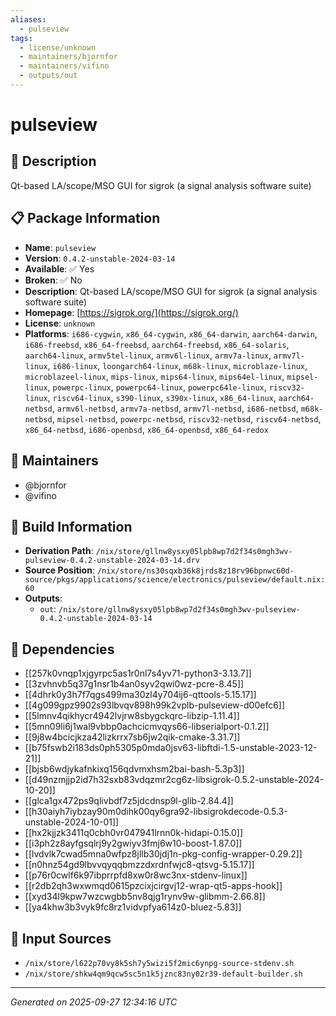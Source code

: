 ```yaml
---
aliases:
  - pulseview
tags:
  - license/unknown
  - maintainers/bjornfor
  - maintainers/vifino
  - outputs/out
---
```


# pulseview

## 📝 Description

Qt-based LA/scope/MSO GUI for sigrok (a signal analysis software suite)

## 📋 Package Information

- **Name**: `pulseview`
- **Version**: `0.4.2-unstable-2024-03-14`
- **Available**: ✅ Yes
- **Broken**: ✅ No
- **Description**: Qt-based LA/scope/MSO GUI for sigrok (a signal analysis software suite)
- **Homepage**: [https://sigrok.org/](https://sigrok.org/)
- **License**: `unknown`
- **Platforms**: `i686-cygwin`, `x86_64-cygwin`, `x86_64-darwin`, `aarch64-darwin`, `i686-freebsd`, `x86_64-freebsd`, `aarch64-freebsd`, `x86_64-solaris`, `aarch64-linux`, `armv5tel-linux`, `armv6l-linux`, `armv7a-linux`, `armv7l-linux`, `i686-linux`, `loongarch64-linux`, `m68k-linux`, `microblaze-linux`, `microblazeel-linux`, `mips-linux`, `mips64-linux`, `mips64el-linux`, `mipsel-linux`, `powerpc-linux`, `powerpc64-linux`, `powerpc64le-linux`, `riscv32-linux`, `riscv64-linux`, `s390-linux`, `s390x-linux`, `x86_64-linux`, `aarch64-netbsd`, `armv6l-netbsd`, `armv7a-netbsd`, `armv7l-netbsd`, `i686-netbsd`, `m68k-netbsd`, `mipsel-netbsd`, `powerpc-netbsd`, `riscv32-netbsd`, `riscv64-netbsd`, `x86_64-netbsd`, `i686-openbsd`, `x86_64-openbsd`, `x86_64-redox`
## 👥 Maintainers

- @bjornfor
- @vifino


## 🔧 Build Information

- **Derivation Path**: `/nix/store/gllnw8ysxy05lpb8wp7d2f34s0mgh3wv-pulseview-0.4.2-unstable-2024-03-14.drv`
- **Source Position**: `/nix/store/ns30sqxb36k8jrds8z18rv96bpnwc60d-source/pkgs/applications/science/electronics/pulseview/default.nix:60`
- **Outputs**:
  - `out`:  `/nix/store/gllnw8ysxy05lpb8wp7d2f34s0mgh3wv-pulseview-0.4.2-unstable-2024-03-14`

## 🔗 Dependencies

- [[257k0vnqp1xjgyrpc5as1r0nl7s4yv71-python3-3.13.7]]
- [[3zvhnvb5q37g1nsr1b4an0syv2qwi0wz-pcre-8.45]]
- [[4dhrk0y3h7f7qgs499ma30zl4y704ij6-qttools-5.15.17]]
- [[4g099gpz9902s93lbvqv898h99k2vplb-pulseview-d00efc6]]
- [[5lmnv4qikhycr4942lvjrw8sbygckqrc-libzip-1.11.4]]
- [[5mn09li6j1wal9vbbp0achcicmvqys66-libserialport-0.1.2]]
- [[9j8w4bcicjkza42lizkrrx7sb6jw2qik-cmake-3.31.7]]
- [[b75fswb2i183ds0ph5305p0mda0jsv63-libftdi-1.5-unstable-2023-12-21]]
- [[bjsb6wdjykafnkixq156qdvmxhsm2bai-bash-5.3p3]]
- [[d49nzmjjp2id7h32sxb83vdqzmr2cg6z-libsigrok-0.5.2-unstable-2024-10-20]]
- [[glca1gx472ps9qlivbdf7z5jdcdnsp9l-glib-2.84.4]]
- [[h30aiyh7iybzay90m0dihk00qy6gra92-libsigrokdecode-0.5.3-unstable-2024-10-01]]
- [[hx2kjjzk3411q0cbh0vr047941lrnn0k-hidapi-0.15.0]]
- [[i3ph2z8ayfgsqlrj9y2gwiyv3fmj6w10-boost-1.87.0]]
- [[lvdvlk7cwad5mna0wfpz8jllb30jdj1n-pkg-config-wrapper-0.29.2]]
- [[n0hnz54gd9lbvvqyqqbmzzdxrdnfwjc8-qtsvg-5.15.17]]
- [[p76r0cwlf6k97ibprrpfd8xw0r8wc3nx-stdenv-linux]]
- [[r2db2qh3wxwmqd0615pzcixjcirgvj12-wrap-qt5-apps-hook]]
- [[xyd34l9kpw7wzcwgbb5nv8qjg1rynv9w-glibmm-2.66.8]]
- [[ya4khw3b3vyk9fc8rz1vidvpfya614z0-bluez-5.83]]

## 📁 Input Sources

- `/nix/store/l622p70vy8k5sh7y5wizi5f2mic6ynpg-source-stdenv.sh`
- `/nix/store/shkw4qm9qcw5sc5n1k5jznc83ny02r39-default-builder.sh`

---
*Generated on 2025-09-27 12:34:16 UTC*
